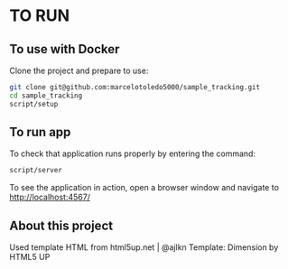 # TO RUN

## To use with Docker

Clone the project and prepare to use:

``` bash
git clone git@github.com:marcelotoledo5000/sample_tracking.git
cd sample_tracking
script/setup
```

## To run app

To check that application runs properly by entering the command:

``` bash
script/server
```

To see the application in action, open a browser window and navigate to [http://localhost:4567/](http://localhost:4567.)

## About this project

Used template HTML from html5up.net | @ajlkn
Template: Dimension by HTML5 UP

